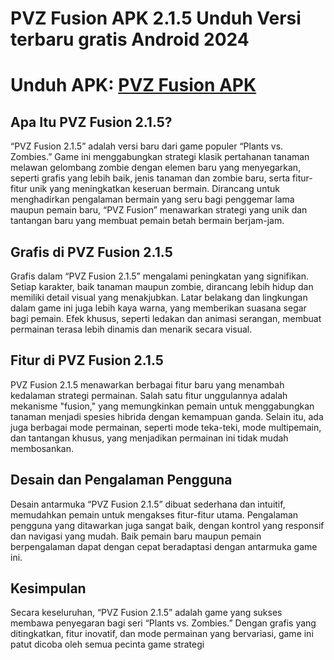 # PVZ Fusion APK 2.1.5 Unduh Versi terbaru gratis Android 2024

# Unduh APK: [PVZ Fusion APK](https://apkhihe.net/pvz-fusion/)

## Apa Itu PVZ Fusion 2.1.5?
“PVZ Fusion 2.1.5” adalah versi baru dari game populer “Plants vs. Zombies.” Game ini menggabungkan strategi klasik pertahanan tanaman melawan gelombang zombie dengan elemen baru yang menyegarkan, seperti grafis yang lebih baik, jenis tanaman dan zombie baru, serta fitur-fitur unik yang meningkatkan keseruan bermain. Dirancang untuk menghadirkan pengalaman bermain yang seru bagi penggemar lama maupun pemain baru, “PVZ Fusion” menawarkan strategi yang unik dan tantangan baru yang membuat pemain betah bermain berjam-jam.

## Grafis di PVZ Fusion 2.1.5
Grafis dalam “PVZ Fusion 2.1.5” mengalami peningkatan yang signifikan. Setiap karakter, baik tanaman maupun zombie, dirancang lebih hidup dan memiliki detail visual yang menakjubkan. Latar belakang dan lingkungan dalam game ini juga lebih kaya warna, yang memberikan suasana segar bagi pemain. Efek khusus, seperti ledakan dan animasi serangan, membuat permainan terasa lebih dinamis dan menarik secara visual.

## Fitur di PVZ Fusion 2.1.5
PVZ Fusion 2.1.5 menawarkan berbagai fitur baru yang menambah kedalaman strategi permainan. Salah satu fitur unggulannya adalah mekanisme "fusion," yang memungkinkan pemain untuk menggabungkan tanaman menjadi spesies hibrida dengan kemampuan ganda. Selain itu, ada juga berbagai mode permainan, seperti mode teka-teki, mode multipemain, dan tantangan khusus, yang menjadikan permainan ini tidak mudah membosankan.

## Desain dan Pengalaman Pengguna
Desain antarmuka “PVZ Fusion 2.1.5” dibuat sederhana dan intuitif, memudahkan pemain untuk mengakses fitur-fitur utama. Pengalaman pengguna yang ditawarkan juga sangat baik, dengan kontrol yang responsif dan navigasi yang mudah. Baik pemain baru maupun pemain berpengalaman dapat dengan cepat beradaptasi dengan antarmuka game ini.

## Kesimpulan
Secara keseluruhan, “PVZ Fusion 2.1.5” adalah game yang sukses membawa penyegaran bagi seri “Plants vs. Zombies.” Dengan grafis yang ditingkatkan, fitur inovatif, dan mode permainan yang bervariasi, game ini patut dicoba oleh semua pecinta game strategi
